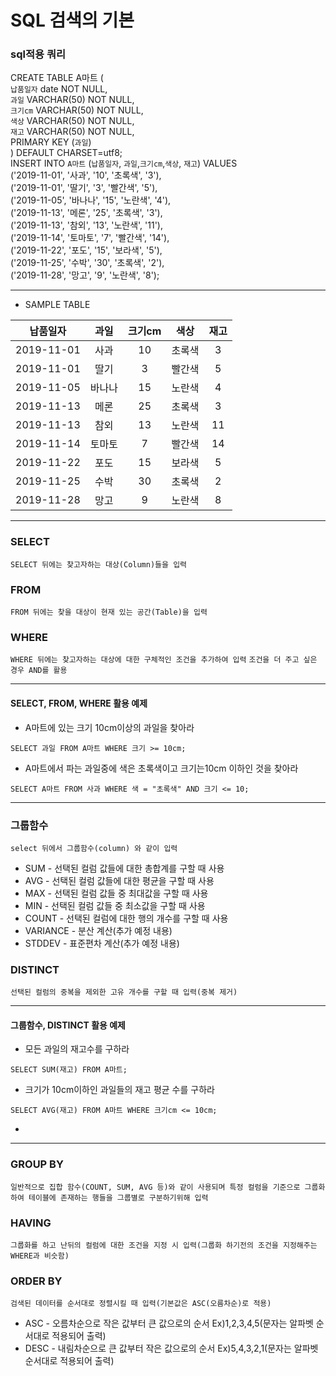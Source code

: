 # SQL 검색의 기본
### sql적용 쿼리
CREATE TABLE A마트 (  
  `납품일자` date NOT NULL,  
  `과일` VARCHAR(50) NOT NULL,  
  `크기cm` VARCHAR(50) NOT NULL,  
  `색상` VARCHAR(50) NOT NULL,  
  `재고` VARCHAR(50) NOT NULL,  
  PRIMARY KEY (`과일`)  
) DEFAULT CHARSET=utf8;  
INSERT INTO `A마트` (`납품일자`, `과일`,`크기cm`,`색상`, `재고`) VALUES  
  ('2019-11-01', '사과', '10', '초록색', '3'),  
  ('2019-11-01', '딸기', '3', '빨간색', '5'),  
  ('2019-11-05', '바나나', '15', '노란색', '4'),  
  ('2019-11-13', '메론', '25', '초록색', '3'),  
  ('2019-11-13', '참외', '13', '노란색', '11'),  
  ('2019-11-14', '토마토', '7', '빨간색', '14'),  
  ('2019-11-22', '포도', '15', '보라색', '5'),  
  ('2019-11-25', '수박', '30', '초록색', '2'),  
  ('2019-11-28', '망고', '9', '노란색', '8');  
  
---

- SAMPLE TABLE  

|납품일자|과일|크기cm|색상|재고|
|:---:|:---:|:---:|:---:|:---:|
|2019-11-01|사과|10|초록색|3|
|2019-11-01|딸기|3|빨간색|5|
|2019-11-05|바나나|15|노란색|4|
|2019-11-13|메론|25|초록색|3|
|2019-11-13|참외|13|노란색|11|
|2019-11-14|토마토|7|빨간색|14|
|2019-11-22|포도|15|보라색|5|
|2019-11-25|수박|30|초록색|2
|2019-11-28|망고|9|노란색|8|
---

### SELECT
`SELECT 뒤에는 찾고자하는 대상(Column)들을 입력`
### FROM
`FROM 뒤에는 찾을 대상이 현재 있는 공간(Table)을 입력`
### WHERE
`WHERE 뒤에는 찾고자하는 대상에 대한 구체적인 조건을 추가하여 입력`
`조건을 더 주고 싶은 경우 AND를 활용`  

---
#### SELECT, FROM, WHERE 활용 예제
- A마트에 있는 크기 10cm이상의 과일을 찾아라
```
SELECT 과일 FROM A마트 WHERE 크기 >= 10cm;
```
- A마트에서 파는 과일중에 색은 초록색이고 크기는10cm 이하인 것을 찾아라
```
SELECT A마트 FROM 사과 WHERE 색 = "초록색" AND 크기 <= 10;
```

---
### 그룹함수
`select 뒤에서 그룹함수(column) 와 같이 입력`
- SUM - 선택된 컬럼 값들에 대한 총합계를 구할 때 사용
- AVG - 선택된 컬럼 값들에 대한 평균을 구할 때 사용
- MAX - 선택된 컬럼 값들 중 최대값을 구할 때 사용
- MIN - 선택된 컬럼 값들 중 최소값을 구할 때 사용
- COUNT - 선택된 컬럼에 대한 행의 개수를 구할 때 사용
- VARIANCE - 분산 계산(추가 예정 내용)
- STDDEV - 표준편차 계산(추가 예정 내용)

### DISTINCT
`선택된 컬럼의 중복을 제외한 고유 개수를 구할 때 입력(중복 제거)`  

---
#### 그룹함수, DISTINCT 활용 예제
- 모든 과일의 재고수를 구하라
```
SELECT SUM(재고) FROM A마트;
```
- 크기가 10cm이하인 과일들의 재고 평균 수를 구하라
```
SELECT AVG(재고) FROM A마트 WHERE 크기cm <= 10cm;
```
- 
---
### GROUP BY
`일반적으로 집합 함수(COUNT, SUM, AVG 등)와 같이 사용되며 특정 컬럼을 기준으로 그룹화하여 테이블에 존재하는 행들을 그룹별로 구분하기위해 입력`


### HAVING
 `그룹화를 하고 난뒤의 컬럼에 대한 조건을 지정 시 입력(그룹화 하기전의 조건을 지정해주는 WHERE과 비슷함)`

### ORDER BY
`검색된 데이터를 순서대로 정렬시킬 때 입력(기본값은 ASC(오름차순)로 적용)`
- ASC - 오름차순으로 작은 값부터 큰 값으로의 순서 Ex)1,2,3,4,5(문자는 알파벳 순서대로 적용되어 출력)
- DESC - 내림차순으로 큰 값부터 작은 값으로의 순서 Ex)5,4,3,2,1(문자는 알파벳 순서대로 적용되어 출력)




